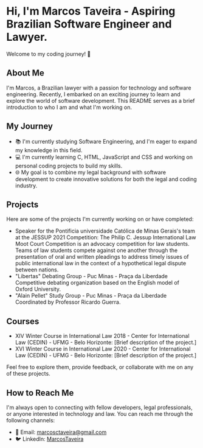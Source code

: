# Hi, I'm Marcos Taveira - Aspiring Brazilian Software Engineer and Lawyer.

Welcome to my coding journey! 👋

## About Me

I'm Marcos, a Brazilian lawyer with a passion for technology and software engineering. Recently, I embarked on an exciting journey to learn and explore the world of software development. This README serves as a brief introduction to who I am and what I'm working on.

## My Journey

- 📚 I'm currently studying Software Engineering, and I'm eager to expand my knowledge in this field.
- 💻 I'm currently learning C, HTML, JavaScript and CSS and working on personal coding projects to build my skills.
- 🌐 My goal is to combine my legal background with software development to create innovative solutions for both the legal and coding industry.

## Projects

Here are some of the projects I'm currently working on or have completed:

- Speaker for the Pontificia universidade Católica de Minas Gerais's team at the JESSUP 2021 Competition: The Philip C. Jessup International Law Moot Court Competition is an advocacy competition for law students. Teams of law students compete against one another through the presentation of oral and written pleadings to address timely issues of public international law in the context of a hypothetical legal dispute between nations.
- "Libertas" Debating Group - Puc Minas - Praça da Liberdade Competitive debating organization based on the English model of Oxford University.
- "Alain Pellet" Study Group - Puc Minas - Praça da Liberdade Coordinated by Professor Ricardo Guerra.

## Courses

- XIV Winter Course in International Law 2018 - Center for International Law (CEDIN) - UFMG - Belo Horizonte: [Brief description of the project.]
- XVI Winter Course in International Law 2020 - Center for International Law (CEDIN) - UFMG - Belo Horizonte: [Brief description of the project.]

Feel free to explore them, provide feedback, or collaborate with me on any of these projects.

## How to Reach Me

I'm always open to connecting with fellow developers, legal professionals, or anyone interested in technology and law. You can reach me through the following channels:

- 📧 Email: marcosctaveira@gmail.com
- 🐦 LinkedIn: [MarcosTaveira](www.linkedin.com/in/marcos-carvalho-taveira-de-souza-5a0849161)



<!--
**MTaveiras/MTaveiras** is a ✨ _special_ ✨ repository because its `README.md` (this file) appears on your GitHub profile.

Here are some ideas to get you started:

- 🔭 I’m currently working on ...
- 🌱 I’m currently learning ...
- 👯 I’m looking to collaborate on ...
- 🤔 I’m looking for help with ...
- 💬 Ask me about ...
- 📫 How to reach me: ...
- 😄 Pronouns: ...
- ⚡ Fun fact: ...
-->
